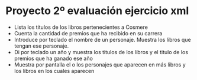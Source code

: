 # Proyecto 2º evaluación ejercicio xml

* Lista los titulos de los libros pertenecientes a Cosmere
* Cuenta la cantidad de premios que ha recibido en su carrera
* Introduce por teclado el nombre de un personaje. Muestra los libros que tengan ese personaje.
* Di por teclado un año y muestra los titulos de los libros y el titulo de los premios que ha ganado ese año
* Muestra por pantalla el o los personajes que aparecen en más libros y los libros en los cuales aparecen
